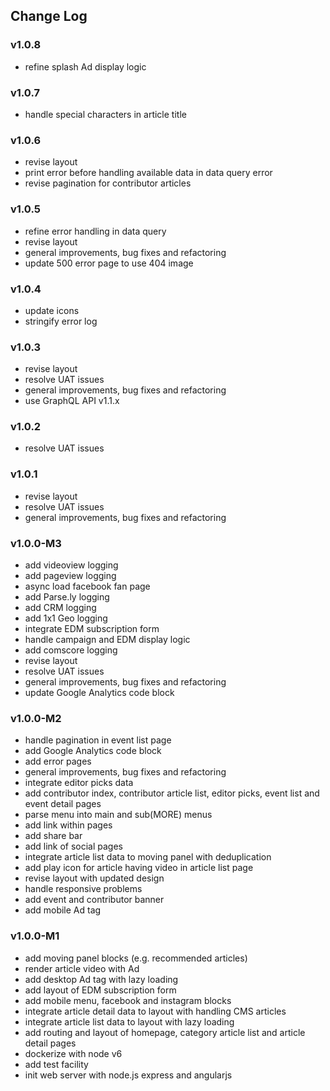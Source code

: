 ## Change Log

### v1.0.8
- refine splash Ad display logic

### v1.0.7
- handle special characters in article title

### v1.0.6
- revise layout
- print error before handling available data in data query error
- revise pagination for contributor articles

### v1.0.5
- refine error handling in data query
- revise layout
- general improvements, bug fixes and refactoring
- update 500 error page to use 404 image

### v1.0.4
- update icons
- stringify error log

### v1.0.3
- revise layout
- resolve UAT issues
- general improvements, bug fixes and refactoring
- use GraphQL API v1.1.x

### v1.0.2
- resolve UAT issues

### v1.0.1
- revise layout
- resolve UAT issues
- general improvements, bug fixes and refactoring

### v1.0.0-M3
- add videoview logging
- add pageview logging
- async load facebook fan page
- add Parse.ly logging
- add CRM logging
- add 1x1 Geo logging
- integrate EDM subscription form
- handle campaign and EDM display logic
- add comscore logging
- revise layout
- resolve UAT issues
- general improvements, bug fixes and refactoring
- update Google Analytics code block

### v1.0.0-M2
- handle pagination in event list page
- add Google Analytics code block
- add error pages
- general improvements, bug fixes and refactoring
- integrate editor picks data
- add contributor index, contributor article list, editor picks, event list and event detail pages
- parse menu into main and sub(MORE) menus
- add link within pages
- add share bar
- add link of social pages
- integrate article list data to moving panel with deduplication
- add play icon for article having video in article list page
- revise layout with updated design
- handle responsive problems
- add event and contributor banner
- add mobile Ad tag

### v1.0.0-M1
- add moving panel blocks (e.g. recommended articles)
- render article video with Ad
- add desktop Ad tag with lazy loading
- add layout of EDM subscription form
- add mobile menu, facebook and instagram blocks
- integrate article detail data to layout with handling CMS articles
- integrate article list data to layout with lazy loading
- add routing and layout of homepage, category article list and article detail pages
- dockerize with node v6
- add test facility
- init web server with node.js express and angularjs
